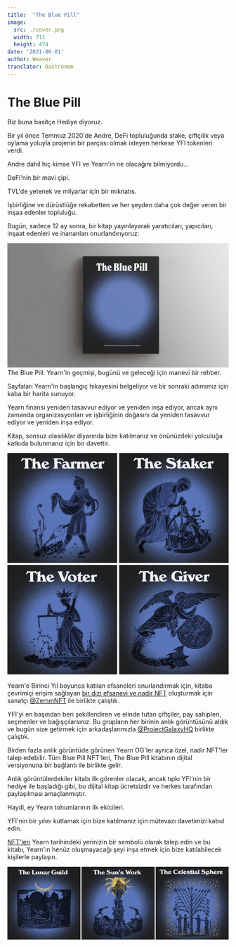 ```yaml
---
title:  "The Blue Pill"
image:
  src: ./cover.png
  width: 711
  height: 474
date: '2021-06-01'
author: Weaver
translator: Dastronom
---
```


# The Blue Pill

Biz buna basitçe Hediye diyoruz.

Bir yıl önce Temmuz 2020'de Andre, DeFi topluluğunda stake, çiftçilik veya oylama yoluyla projenin bir parçası olmak isteyen herkese YFI tokenleri verdi.

Andre dahil hiç kimse YFI ve Yearn'in ne olacağını bilmiyordu…

DeFi'nin bir mavi çipi.

TVL'de yetenek ve milyarlar için bir mıknatıs.

İşbirliğine ve dürüstlüğe rekabetten ve her şeyden daha çok değer veren bir inşaa edenler topluluğu.

Bugün, sadece 12 ay sonra, bir kitap yayınlayarak yaratıcıları, yapıcıları, inşaat edenleri ve inananları onurlandırıyoruz:

![](image1.png?w=1400&h=787)
The Blue Pill: Yearn'in geçmişi, bugünü ve geleceği için manevi bir rehber.

Sayfaları Yearn'in başlangıç hikayesini belgeliyor ve bir sonraki adımımız için kaba bir harita sunuyor.

Yearn finansı yeniden tasavvur ediyor ve yeniden inşa ediyor, ancak aynı zamanda organizasyonları ve işbirliğinin doğasını da yeniden tasavvur ediyor ve yeniden inşa ediyor.

Kitap, sonsuz olasılıklar diyarında bize katılmanız ve önünüzdeki yolculuğa katkıda bulunmanız için bir davettir.

![](image2.png?w=700&h=700)

Yearn'e Birinci Yıl boyunca katılan efsaneleri onurlandırmak için, kitaba çevrimiçi erişim sağlayan [bir dizi efsanevi ve nadir NFT](https://galaxy.eco/yearn) oluşturmak için sanatçı [@ZemmNFT](https://twitter.com/Zemm_NFT) ile birlikte çalıştık.

YFI'yi en başından beri şekillendiren ve elinde tutan çiftçiler, pay sahipleri, seçmenler ve bağışçılarsınız. Bu grupların her birinin anlık görüntüsünü aldık ve bugün size getirmek için arkadaşlarımızla [@ProjectGalaxyHQ](https://twitter.com/ProjectGalaxyHQ) birlikte çalıştık.

Birden fazla anlık görüntüde görünen Yearn OG'ler ayrıca özel, nadir NFT'ler talep edebilir. Tüm Blue Pill NFT'leri, The Blue Pill kitabının dijital versiyonuna bir bağlantı ile birlikte gelir.

Anlık görüntülerdekiler kitabı ilk görenler olacak, ancak tıpkı YFI'nin bir hediye ile başladığı gibi, bu dijital kitap ücretsizdir ve herkes tarafından paylaşılması amaçlanmıştır.

Haydi, ey Yearn tohumlarının ilk ekicileri.

YFI'nin bir yılını kutlamak için bize katılmanız için mütevazı davetimizi kabul edin.

[NFT'leri](https://galaxy.eco/yearn) Yearn tarihindeki yerinizin bir sembolü olarak talep edin ve bu kitabı, Yearn'ın henüz oluşmayacağı şeyi inşa etmek için bize katılabilecek kişilerle paylaşın.

![](image3.jpg?w=700&h=231)
